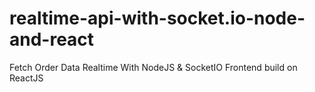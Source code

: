 # realtime-api-with-socket.io-node-and-react

Fetch Order Data Realtime With NodeJS & SocketIO 
Frontend build on ReactJS
